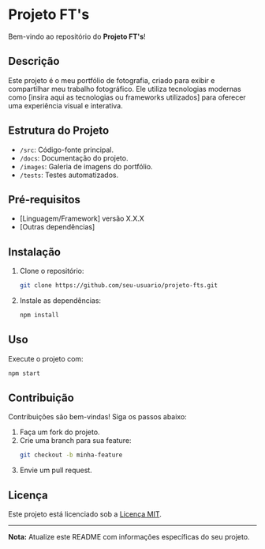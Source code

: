 # Projeto FT's

Bem-vindo ao repositório do **Projeto FT's**!

## Descrição
Este projeto é o meu portfólio de fotografia, criado para exibir e compartilhar meu trabalho fotográfico. Ele utiliza tecnologias modernas como [insira aqui as tecnologias ou frameworks utilizados] para oferecer uma experiência visual e interativa.

## Estrutura do Projeto
- `/src`: Código-fonte principal.
- `/docs`: Documentação do projeto.
- `/images`: Galeria de imagens do portfólio.
- `/tests`: Testes automatizados.

## Pré-requisitos
- [Linguagem/Framework] versão X.X.X
- [Outras dependências]

## Instalação
1. Clone o repositório:
    ```bash
    git clone https://github.com/seu-usuario/projeto-fts.git
    ```
2. Instale as dependências:
    ```bash
    npm install
    ```

## Uso
Execute o projeto com:
```bash
npm start
```

## Contribuição
Contribuições são bem-vindas! Siga os passos abaixo:
1. Faça um fork do projeto.
2. Crie uma branch para sua feature:
    ```bash
    git checkout -b minha-feature
    ```
3. Envie um pull request.

## Licença
Este projeto está licenciado sob a [Licença MIT](LICENSE).

---
**Nota:** Atualize este README com informações específicas do seu projeto.